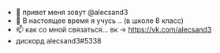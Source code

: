 - 👋 привет меня зовут @alecsand3
- 🌱 В настоящее время я учусь .. (в школе 8 класс)
- 📫 как со мной связаться... вк -> https://vk.com/alecsand3
- дискорд alecsand3#5338

<!---
alecsand3/alecsand3 is a ✨ special ✨ repository because its `README.md` (this file) appears on your GitHub profile.
You can click the Preview link to take a look at your changes.
--->
